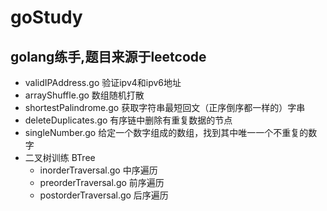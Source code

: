 # goStudy
## golang练手,题目来源于leetcode
* validIPAddress.go 验证ipv4和ipv6地址
* arrayShuffle.go 数组随机打散
* shortestPalindrome.go 获取字符串最短回文（正序倒序都一样的）字串
* deleteDuplicates.go 有序链中删除有重复数据的节点
* singleNumber.go 给定一个数字组成的数组，找到其中唯一一个不重复的数字
* 二叉树训练 BTree
  * inorderTraversal.go 中序遍历
  * preorderTraversal.go 前序遍历
  * postorderTraversal.go 后序遍历
